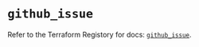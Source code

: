 # `github_issue`

Refer to the Terraform Registory for docs: [`github_issue`](https://registry.terraform.io/providers/integrations/github/5.29.0/docs/resources/issue).
